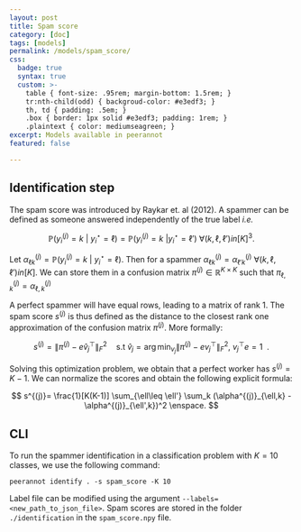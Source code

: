 ```yaml
---
layout: post
title: Spam score
category: [doc]
tags: [models]
permalink: /models/spam_score/
css:
  badge: true
  syntax: true
  custom: >-
    table { font-size: .95rem; margin-bottom: 1.5rem; }
    tr:nth-child(odd) { backgroud-color: #e3edf3; }
    th, td { padding: .5em; }
    .box { border: 1px solid #e3edf3; padding: 1rem; }
    .plaintext { color: mediumseagreen; }
excerpt: Models available in peerannot
featured: false

---
```


## Identification step

The spam score was introduced by Raykar et. al (2012).
A spammer can be defined as someone answered independently of the true label *i.e.*

$$
\mathbb{P}(y_i^{(j)}=k\ |\ y_i^\star =\ell) = \mathbb{P}(y_i^{(j)}=k\ | y_i^\star =\ell')\ \forall (k,\ell, \ell') in [K]^3.
$$

Let $\alpha_{\ell k}^{(j)} = \mathbb{P}(y_i^{(j)}=k\ |\ y_i^\star =\ell)$.
Then for a spammer $\alpha_{\ell k}^{(j)} = \alpha_{\ell' k}^{(j)}\ \forall (k,\ell,\ell') in [K]$.
We can store them in a confusion matrix $\pi^{(j)}\in\mathbb{R}^{K\times K}$ such that $\pi^{(j)}_{\ell,k}=\alpha^{(j)}_{\ell,k}$

A perfect spammer will have equal rows, leading to a matrix of rank $1$.
The spam score $s^{(j)}$ is thus defined as the distance to the closest rank one approximation of the confusion matrix $\pi^{(j)}$.
More formally:

$$
s^{(j)} = \|\pi^{(j)} - e\hat v_j^\top \|_F^2 \quad \text{s.t } \hat v_j = \arg\min_{v_j} \|\pi^{(j)}-ev_j^\top \|_F^2,\ v_j^\top e=1 \enspace.
$$

Solving this optimization problem, we obtain that a perfect worker has $s^{(j)}=K-1$. We can normalize the scores and obtain the following explicit formula:

$$
s^{(j)}= \frac{1}[K(K-1)] \sum_{\ell\leq \ell'} \sum_k (\alpha^{(j)}_{\ell,k} - \alpha^{(j)}_{\ell',k})^2 \enspace.
$$

## CLI

To run the spammer identification in a classification problem with $K=10$ classes, we use the following command:

```{bash}
peerannot identify . -s spam_score -K 10
```

Label file can be modified using the argument `--labels=<new_path_to_json_file>`.
Spam scores are stored in the folder `./identification` in the `spam_score.npy` file.